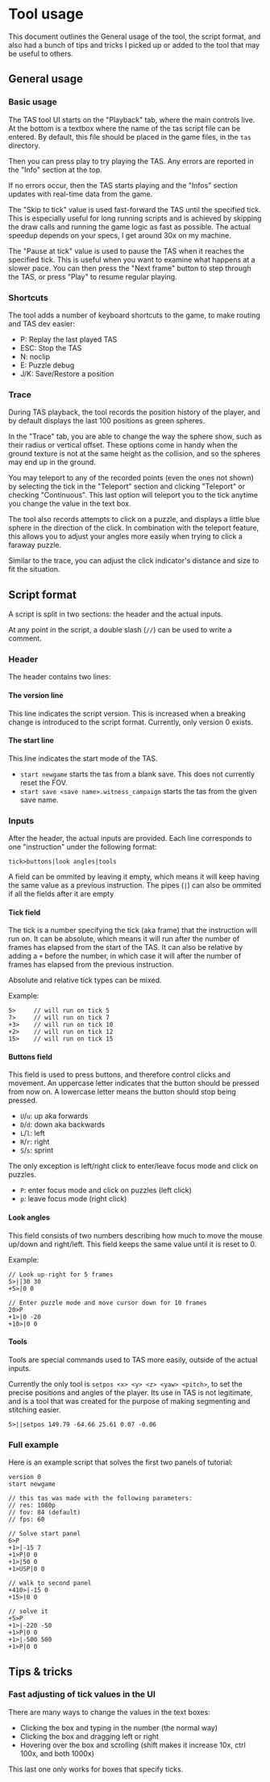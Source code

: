# Tool usage

This document outlines the General usage of the tool, the script format, and also had a bunch of tips and tricks I picked up or added to the tool that may be useful to others.

## General usage
### Basic usage
The TAS tool UI starts on the "Playback" tab, where the main controls live. At the bottom is a textbox where the name of the tas script file can be entered. By default, this file should be placed in the game files, in the `tas` directory.

Then you can press play to try playing the TAS. Any errors are reported in the "Info" section at the top.

If no errors occur, then the TAS starts playing and the "Infos" section updates with real-time data from the game.

The "Skip to tick" value is used fast-forward the TAS until the specified tick. This is especially useful for long running scripts and is achieved by skipping the draw calls and running the game logic as fast as possible. The actual speedup depends on your specs, I get around 30x on my machine.

The "Pause at tick" value is used to pause the TAS when it reaches the specified tick. This is useful when you want to examine what happens at a slower pace. You can then press the "Next frame" button to step through the TAS, or press "Play" to resume regular playing.

### Shortcuts
The tool adds a number of keyboard shortcuts to the game, to make routing and TAS dev easier:
- P: Replay the last played TAS
- ESC: Stop the TAS
- N: noclip
- E: Puzzle debug
- J/K: Save/Restore a position

### Trace
During TAS playback, the tool records the position history of the player, and by default displays the last 100 positions as green spheres.

In the "Trace" tab, you are able to change the way the sphere show, such as their radius or vertical offset. These options come in handy when the ground texture is not at the same height as the collision, and so the spheres may end up in the ground.

You may teleport to any of the recorded points (even the ones not shown) by selecting the tick in the "Teleport" section and clicking "Teleport" or checking "Continuous". This last option will teleport you to the tick anytime you change the value in the text box.

The tool also records attempts to click on a puzzle, and displays a little blue sphere in the direction of the click. In combination with the teleport feature, this allows you to adjust your angles more easily when trying to click a faraway puzzle.

Similar to the trace, you can adjust the click indicator's distance and size to fit the situation.

## Script format
A script is split in two sections: the header and the actual inputs.

At any point in the script, a double slash (`//`) can be used to write a comment.

### Header
The header contains two lines:
#### The version line
This line indicates the script version. This is increased when a breaking change is introduced to the script format.
Currently, only version 0 exists.

#### The start line
This line indicates the start mode of the TAS.

- `start newgame` starts the tas from a blank save. This does not currently reset the FOV.
- `start save <save name>.witness_campaign` starts the tas from the given save name.

### Inputs
After the header, the actual inputs are provided. Each line corresponds to one "instruction" under the following format:

`tick>buttons|look angles|tools`

A field can be ommited by leaving it empty, which means it will keep having the same value as a previous instruction. The pipes (`|`) can also be ommited if all the fields after it are empty

#### Tick field
The tick is a number specifying the tick (aka frame) that the instruction will run on. It can be absolute, which means it will run after the number of frames has elapsed from the start of the TAS. It can also be relative by adding a `+` before the number, in which case it will after the number of frames has elapsed from the previous instruction.

Absolute and relative tick types can be mixed.

Example:

```
5>     // will run on tick 5
7>     // will run on tick 7
+3>    // will run on tick 10
+2>    // will run on tick 12
15>    // will run on tick 15
```

#### Buttons field
This field is used to press buttons, and therefore control clicks and movement. An uppercase letter indicates that the button should be pressed from now on. A lowercase letter means the button should stop being pressed.

- `U`/`u`: up aka forwards
- `D`/`d`: down aka backwards
- `L`/`l`: left
- `R`/`r`: right
- `S`/`s`: sprint

The only exception is left/right click to enter/leave focus mode and click on puzzles.
- `P`: enter focus mode and click on puzzles (left click)
- `p`: leave focus mode (right click)

#### Look angles
This field consists of two numbers describing how much to move the mouse up/down and right/left. This field keeps the same value until it is reset to 0.

Example:

```
// Look up-right for 5 frames
5>||30 30
+5>|0 0

// Enter puzzle mode and move cursor down for 10 frames
20>P
+1>|0 -20
+10>|0 0
```

#### Tools
Tools are special commands used to TAS more easily, outside of the actual inputs.

Currently the only tool is `setpos <x> <y> <z> <yaw> <pitch>`, to set the precise positions and angles of the player. Its use in TAS is not legitimate, and is a tool that was created for the purpose of making segmenting and stitching easier.

```
5>||setpos 149.79 -64.66 25.61 0.07 -0.06
```

### Full example
Here is an example script that solves the first two panels of tutorial:
```
version 0
start newgame

// this tas was made with the following parameters:
// res: 1080p
// fov: 84 (default)
// fps: 60

// Solve start panel
6>P
+1>|-15 7
+1>P|0 0
+1>|50 0
+1>USP|0 0

// walk to second panel
+410>|-15 0
+15>|0 0

// solve it
+5>P
+1>|-220 -50
+1>P|0 0
+1>|-500 500
+1>P|0 0
```

## Tips & tricks

### Fast adjusting of tick values in the UI
There are many ways to change the values in the text boxes:
- Clicking the box and typing in the number (the normal way)
- Clicking the box and dragging left or right
- Hovering over the box and scrolling (shift makes it increase 10x, ctrl 100x, and both 1000x)

This last one only works for boxes that specify ticks.
